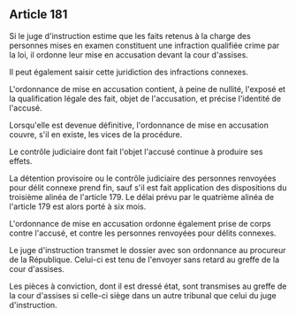 Article 181
----
Si le juge d'instruction estime que les faits retenus à la charge des personnes
mises en examen constituent une infraction qualifiée crime par la loi, il
ordonne leur mise en accusation devant la cour d'assises.

Il peut également saisir cette juridiction des infractions connexes.

L'ordonnance de mise en accusation contient, à peine de nullité, l'exposé et la
qualification légale des fait, objet de l'accusation, et précise l'identité de
l'accusé.

Lorsqu'elle est devenue définitive, l'ordonnance de mise en accusation couvre,
s'il en existe, les vices de la procédure.

Le contrôle judiciaire dont fait l'objet l'accusé continue à produire ses
effets.

La détention provisoire ou le contrôle judiciaire des personnes renvoyées pour
délit connexe prend fin, sauf s'il est fait application des dispositions du
troisième alinéa de l'article 179. Le délai prévu par le quatrième alinéa de
l'article 179 est alors porté à six mois.

L'ordonnance de mise en accusation ordonne également prise de corps contre
l'accusé, et contre les personnes renvoyées pour délits connexes.

Le juge d'instruction transmet le dossier avec son ordonnance au procureur de la
République. Celui-ci est tenu de l'envoyer sans retard au greffe de la cour
d'assises.

Les pièces à conviction, dont il est dressé état, sont transmises au greffe de
la cour d'assises si celle-ci siège dans un autre tribunal que celui du juge
d'instruction.
